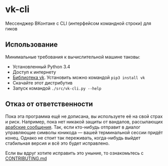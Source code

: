 # vk-cli

Мессенджер ВКонтаке с CLI (интерфейсом командной строки) для гиков
## Использование
Минимальные требования к вычислительной машине таковы:

 * Установленный Python 3.4
 * Доступ к интернету
 * [Библиотека vk](https://github.com/dimka665/vk). Установить можно командой `pip3 install vk`
 * Скачайте этот дистрибутив
 * Запуск командой `./src/vk-cli.py --help`

## Отказ от ответственности
Пока эта программа ещё не дописана, вы используете её на свой страх и риск. Например, пока нет никакой защиты от вандалов, рассылающих [арабские сообщения](http://habrahabr.ru/post/259007/). Так, если кто-нибудь отправит в диалог управляющие символы юникода — вашей терминальной сессии придёт конец. Однако не стоит так переживать, когда-нибудь выйдет стабильная версия и всё это будет исправлено.

Если вы вдруг хотите исправить это уныние, то ознакомьтесь с [CONTRIBUTING.md](/CONTRIBUTING.md)
